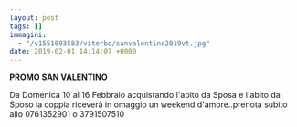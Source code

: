 ```yaml
---
layout: post
tags: []
immagini:
  - "/v1551093583/viterbo/sanvalentino2019vt.jpg"
date: 2019-02-01 14:14:07 +0000
---
```


**PROMO SAN VALENTINO**

Da Domenica 10 al 16 Febbraio acquistando l'abito da Sposa e l'abito da Sposo la coppia riceverà in omaggio un weekend d'amore..prenota subito allo 0761352901 o 3791507510
